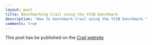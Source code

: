 ```yaml
---
layout: post
title: Benchmarking Crail using the YCSB benchmark
description: "How to benchmark Crail using the YCSB benchmark."
comments: true
---
```



This post has be published on the <a href="http://crail.incubator.apache.org/blog/2019/10/ycsb.html">Crail website</a>

